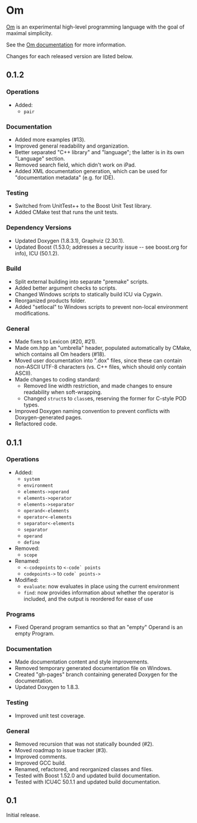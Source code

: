 # Om

<a href="http://om-language.org">Om</a> is an experimental high-level programming language with the goal of maximal simplicity.

See the <a href="http://sparist.github.com/Om">Om documentation</a> for more information.

Changes for each released version are listed below.

## 0.1.2

### Operations

-	Added:
	-	`pair`

### Documentation

-	Added more examples (#13).
-	Improved general readability and organization.
-	Better separated "C++ library" and "language"; the latter is in its own "Language" section.
-	Removed search field, which didn't work on iPad.
-	Added XML documentation generation, which can be used for "documentation metadata" (e.g. for IDE).

### Testing

-	Switched from UnitTest++ to the Boost Unit Test library.
-	Added CMake test that runs the unit tests.

### Dependency Versions

-	Updated Doxygen (1.8.3.1), Graphviz (2.30.1).
-	Updated Boost (1.53.0; addresses a security issue -- see boost.org for info), ICU (50.1.2).

### Build

-	Split external building into separate "premake" scripts.
-	Added better argument checks to scripts.
-	Changed Windows scripts to statically build ICU via Cygwin.
-	Reorganized products folder.
-	Added "setlocal" to Windows scripts to prevent non-local environment modifications.

### General

-	Made fixes to Lexicon (#20, #21).
-	Made om.hpp an "umbrella" header, populated automatically by CMake, which contains all Om headers (#18).
-	Moved user documentation into ".dox" files, since these can contain non-ASCII UTF-8 characters (vs. C++ files, which should only contain ASCII).
-	Made changes to coding standard:
	-	Removed line width restriction, and made changes to ensure readability when soft-wrapping.
	-	Changed `struct`s to `class`es, reserving the former for C-style POD types.
-	Improved Doxygen naming convention to prevent conflicts with Doxygen-generated pages.
-	Refactored code.

## 0.1.1

### Operations

-	Added:
	-	`system`
	-	`environment`
	-	`elements->operand`
	-	`elements->operator`
	-	`elements->separator`
	-	`operand<-elements`
	-	`operator<-elements`
	-	`separator<-elements`
	-	`separator`
	-	`operand`
	-	`define`
-	Removed:
	-	`scope`
-	Renamed:
	-	`<-codepoints` to ``<-code` points``
	-	`codepoints->` to ``code` points->``
-	Modified:
	-	`evaluate`: now evaluates in place using the current environment
	-	`find`: now provides information about whether the operator is included, and the output is reordered for ease of use

### Programs

-	Fixed Operand program semantics so that an "empty" Operand is an empty Program.

### Documentation

-	Made documentation content and style improvements.
-	Removed temporary generated documentation file on Windows.
-	Created "gh-pages" branch containing generated Doxygen for the documentation.
-	Updated Doxygen to 1.8.3.

### Testing

-	Improved unit test coverage.

### General

-	Removed recursion that was not statically bounded (#2).
-	Moved roadmap to issue tracker (#3).
-	Improved comments.
-	Improved GCC build.
-	Renamed, refactored, and reorganized classes and files.
-	Tested with Boost 1.52.0 and updated build documentation.
-	Tested with ICU4C 50.1.1 and updated build documentation.

## 0.1

Initial release.
